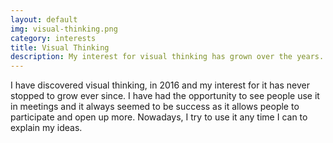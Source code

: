 ```yaml
---
layout: default
img: visual-thinking.png
category: interests
title: Visual Thinking
description: My interest for visual thinking has grown over the years.
---
```


I have discovered visual thinking, in 2016 and my interest for it has never stopped to grow ever since. I have had the opportunity to see people use it in meetings and it always seemed to be success as it allows people to participate and open up more. Nowadays, I try to use it any time I can to explain my ideas.
